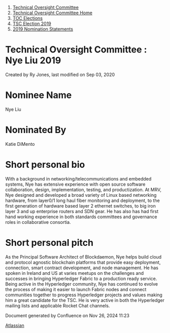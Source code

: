 1. [Technical Oversight Committee](index.html)
2. [Technical Oversight Committee Home](Technical-Oversight-Committee-Home_21430274.html)
3. [TOC Elections](TOC-Elections_21448771.html)
4. [TSC Election 2019](TSC-Election-2019_21434240.html)
5. [2019 Nomination Statements](2019-Nomination-Statements_21448772.html)

# Technical Oversight Committee : Nye Liu 2019

Created by Ry Jones, last modified on Sep 03, 2020

# Nominee Name

Nye Liu

# Nominated By

Katie DiMento

# Short personal bio

With a background in networking/telecommunications and embedded systems, Nye has extensive experience with open source software collaboration, design, implementation, testing, and productization. At MRV, Nye designed and developed a broad variety of Linux based networking hardware, from layer0/1 long haul fiber monitoring and deployment, to the first generation of hardware based layer 2 ethernet switches, to big iron layer 3 and up enterprise routers and SDN gear. He has also has had first hand working experience in both standards committees and governance roles in collaborative consortia.

# Short personal pitch

As the Principal Software Architect of Blockdaemon, Nye helps build cloud and protocol agnostic blockchain platforms that provide easy deployment, connection, smart contract development, and node management. He has spoken in Ireland and US at varies meetups on the challenges and successes in bringing Hyperledger Fabric to a production ready service. Being active in the Hyperledger community, Nye has continued to evolve the process of making it easier to launch Fabric nodes and connect communities together to progress Hyperledger projects and values making him a great candidate for the TSC. He is very active in both the Hyperledger mailing lists and applicable Rocket Chat channels.

Document generated by Confluence on Nov 26, 2024 11:23

[Atlassian](http://www.atlassian.com/)
